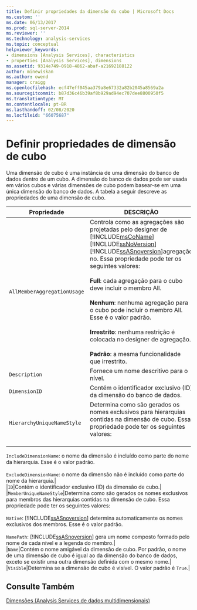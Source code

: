 ```yaml
---
title: Definir propriedades da dimensão do cubo | Microsoft Docs
ms.custom: ''
ms.date: 06/13/2017
ms.prod: sql-server-2014
ms.reviewer: ''
ms.technology: analysis-services
ms.topic: conceptual
helpviewer_keywords:
- dimensions [Analysis Services], characteristics
- properties [Analysis Services], dimensions
ms.assetid: 9314e749-0918-4862-abaf-a21692188122
author: minewiskan
ms.author: owend
manager: craigg
ms.openlocfilehash: ecf47eff045aa379a8e67332a82b2045a8569a2a
ms.sourcegitcommit: b87d36c46b39af8b929ad94ec707dee8800950f5
ms.translationtype: MT
ms.contentlocale: pt-BR
ms.lasthandoff: 02/08/2020
ms.locfileid: "66075687"
---
```

# <a name="define-cube-dimension-properties"></a>Definir propriedades de dimensão de cubo
  Uma dimensão de cubo é uma instância de uma dimensão do banco de dados dentro de um cubo. A dimensão do banco de dados pode ser usada em vários cubos e várias dimensões de cubo podem basear-se em uma única dimensão do banco de dados. A tabela a seguir descreve as propriedades de uma dimensão de cubo.  
  
|Propriedade|DESCRIÇÃO|  
|--------------|-----------------|  
|`AllMemberAggregationUsage`|Controla como as agregações são projetadas pelo designer de [!INCLUDE[msCoName](../../includes/msconame-md.md)] [!INCLUDE[ssNoVersion](../../includes/ssnoversion-md.md)] [!INCLUDE[ssASnoversion](../../includes/ssasnoversion-md.md)]agregação no. Essa propriedade pode ter os seguintes valores:<br /><br /> **Full**: cada agregação para o cubo deve incluir o membro All.<br /><br /> **Nenhum**: nenhuma agregação para o cubo pode incluir o membro All. Esse é o valor padrão.<br /><br /> **Irrestrito**: nenhuma restrição é colocada no designer de agregação.<br /><br /> **Padrão**: a mesma funcionalidade que irrestrito.|  
|`Description`|Fornece um nome descritivo para o nível.|  
|`DimensionID`|Contém o identificador exclusivo (ID) da dimensão do banco de dados.|  
|`HierarchyUniqueNameStyle`|Determina como são gerados os nomes exclusivos para hierarquias contidas na dimensão de cubo. Essa propriedade pode ter os seguintes valores:<br /><br /> 
  `IncludeDimensionName`: o nome da dimensão é incluído como parte do nome da hierarquia. Esse é o valor padrão.<br /><br /> 
  `ExcludeDimensionName`: o nome da dimensão não é incluído como parte do nome da hierarquia.|  
|`ID`|Contém o identificador exclusivo (ID) da dimensão de cubo.|  
|`MemberUniqueNameStyle`|Determina como são gerados os nomes exclusivos para membros das hierarquias contidas na dimensão de cubo. Essa propriedade pode ter os seguintes valores:<br /><br /> 
  `Native`: [!INCLUDE[ssASnoversion](../../includes/ssasnoversion-md.md)] determina automaticamente os nomes exclusivos dos membros. Esse é o valor padrão.<br /><br /> 
  `NamePath`: [!INCLUDE[ssASnoversion](../../includes/ssasnoversion-md.md)] gera um nome composto formado pelo nome de cada nível e a legenda do membro.|  
|`Name`|Contém o nome amigável da dimensão de cubo. Por padrão, o nome de uma dimensão de cubo é igual ao da dimensão do banco de dados, exceto se existir uma outra dimensão definida com o mesmo nome.|  
|`Visible`|Determina se a dimensão de cubo é visível. O valor padrão é `True`.|  
  
## <a name="see-also"></a>Consulte Também  
 [Dimensões &#40;Analysis Services de dados multidimensionais&#41;](../multidimensional-models-olap-logical-dimension-objects/dimensions-analysis-services-multidimensional-data.md)  
  
  
